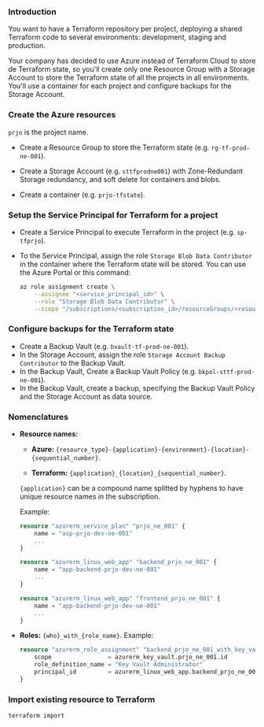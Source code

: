 ### Introduction

You want to have a Terraform repository per project, deploying a shared Terraform code to several environments: development, staging and production.

Your company has decided to use Azure instead of Terraform Cloud to store de Terraform state, so you'll create only one Resource Group with a Storage Account to store the Terraform state of all the projects in all environments. You'll use a container for each project and configure backups for the Storage Account.

### Create the Azure resources

`prjo` is the project name.

- Create a Resource Group to store the Terraform state (e.g. `rg-tf-prod-ne-001`).

- Create a Storage Account (e.g. `sttfprodne001`) with Zone-Redundant Storage redundancy, and soft delete for containers and blobs.

- Create a container (e.g. `prjo-tfstate`).

### Setup the Service Principal for Terraform for a project

- Create a Service Principal to execute Terraform in the project (e.g. `sp-tfprjo`).

- To the Service Principal, assign the role `Storage Blob Data Contributor` in the container where the Terraform state will be stored. You can use the Azure Portal or this command:

    ```bash
    az role assignment create \
        --assignee "<service_principal_id>" \
        --role "Storage Blob Data Contributor" \
        --scope "/subscriptions/<subscription_id>/resourceGroups/<resource_group>/providers/Microsoft.Storage/storageAccounts/<storage_account>/blobServices/default/containers/<container_name>"
    ```

### Configure backups for the Terraform state

- Create a Backup Vault (e.g. `bvault-tf-prod-ne-001`).
- In the Storage Account, assign the role `Storage Account Backup Contributor` to the Backup Vault.
- In the Backup Vault, Create a Backup Vault Policy (e.g. `bkpol-sttf-prod-ne-001`).
- In the Backup Vault, create a backup, specifying the Backup Vault Policy and the Storage Account as data source.

### Nomenclatures

- **Resource names:**
    - **Azure:**
    `{resource_type}-{application}-{environment}-{location}-{sequential_number}`.

    - **Terraform:**
    `{application}_{location}_{sequential_number}`.

    `{application}` can be a compound name splitted by hyphens to have unique resource names in the subscription.

    Example:

    ```terraform
    resource "azurerm_service_plan" "prjo_ne_001" {
        name = "asp-prjo-dev-ne-001"
        ...
    }

    resource "azurerm_linux_web_app" "backend_prjo_ne_001" {
        name = "app-backend-prjo-dev-ne-001"
        ...
    }

    resource "azurerm_linux_web_app" "frontend_prjo_ne_001" {
        name = "app-backend-prjo-dev-ne-001"
        ...
    }
    ```

- **Roles:** `{who}_with_{role_name}`. Example:

    ```terraform
    resource "azurerm_role_assignment" "backend_prjo_ne_001_with_key_vault_administrator" {
        scope                = azurerm_key_vault.prjo_ne_001.id
        role_definition_name = "Key Vault Administrator"
        principal_id         = azurerm_linux_web_app.backend_prjo_ne_001.identity[0].principal_id
    }
    ```

### Import existing resource to Terraform

`terraform import`